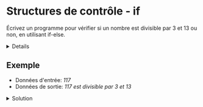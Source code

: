 # Structures de contrôle - if

Écrivez un programme pour vérifier si un nombre est divisible par 3 et 13 ou non, en utilisant if-else.
<details>
(https://developpement-informatique.com/article/316/exercices-corriges-pour-maitriser-la-structure-de-controle-if-else)
</details>

Exemple
-------
- Données d'entrée: _117_
- Données de sortie: _117 est divisible par 3 et 13_

<details>
<summary>Solution</summary>

~~~cpp

int res_int;
float res_float;

int main() {

    int a = 5, b = 3;
    float c = 7.5, d = 2.5;

	res_int = a + b;
	res_int = c - d;

	res_float = a * b;
	res_float = c / d;

    return 0;
}

~~~
</details>
